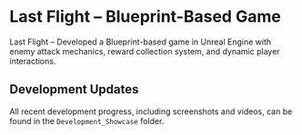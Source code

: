 # Last Flight – Blueprint-Based Game

Last Flight – Developed a Blueprint-based game in Unreal Engine with enemy attack mechanics, reward collection system, and dynamic player interactions.


## Development Updates

All recent development progress, including screenshots and videos, can be found in the `Development_Showcase` folder.